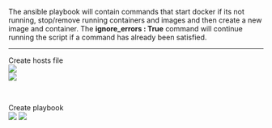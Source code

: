 The ansible playbook will contain commands that start docker if its not running, stop/remove running containers and images and then create a new image and container. The <strong>ignore_errors : True</strong> command will continue running the script if a command has already been satisfied. 

<hr>

Create hosts file
<br>
<img src="https://github.com/LawrenceDavy13/DevopsProject-2-Java/blob/main/images/ansible/Create%20playbook/image.png">
<br>
<img src="https://github.com/LawrenceDavy13/DevopsProject-2-Java/blob/main/images/ansible/Create%20playbook/image2.png">

<br>

Create playbook
<br>
<img src="https://github.com/LawrenceDavy13/DevopsProject-2-Java/blob/main/images/ansible/Create%20playbook/image3.png">
<img src="https://github.com/LawrenceDavy13/DevopsProject-2-Java/blob/main/images/ansible/Create%20playbook/image4.png">
